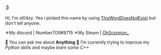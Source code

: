 ### :)

Hi, I'm sl04zy. Yes i picked this name by using [ThisWordDoesNotExist](http://www.thisworddoesnotexist.com) but don't tell anyone.

⚜My discord | Number7O9#8715
⚜My Steam | [OhScorpion_](http://steamcommunity.com/id/ohscorpion_steamprofile)


💬 You can ask me about **Anything**
🌱 I’m currently trying to improve my *Python* skills and maybe *learn some C++*




<!--
**sl04zy/sl04zy** is a ✨ _special_ ✨ repository because its `README.md` (this file) appears on your GitHub profile.

Here are some ideas to get you started:

- 🔭 I’m currently working on ...
- 🌱 I’m currently learning ...
- 👯 I’m looking to collaborate on ...
- 🤔 I’m looking for help with ...
- 💬 Ask me about ...
- 📫 How to reach me: ...
- 😄 Pronouns: ...
- ⚡ Fun fact: ...
-->
